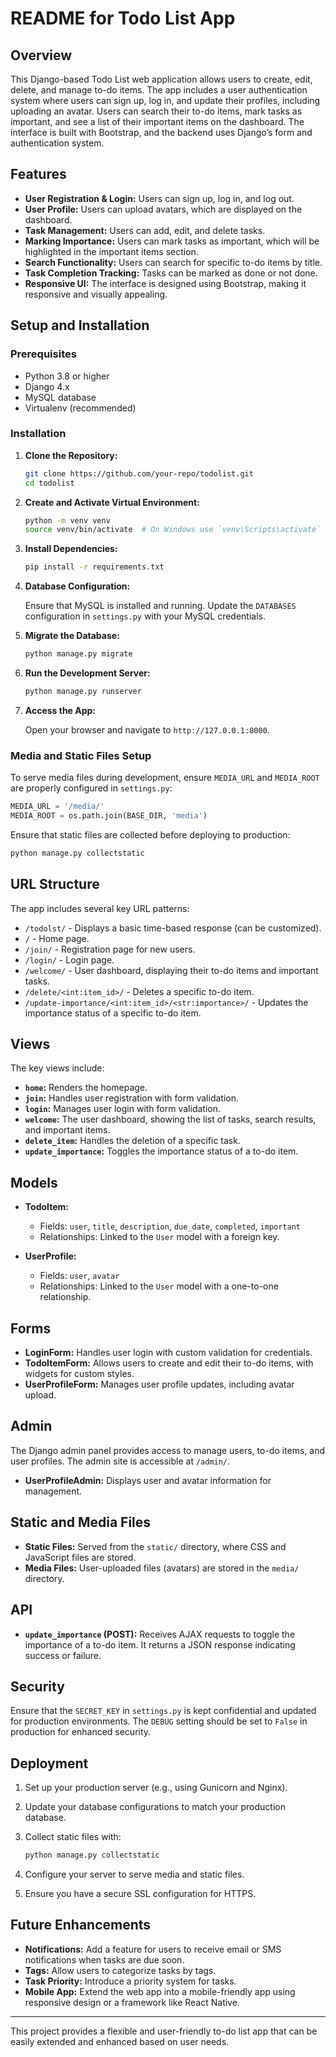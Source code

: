 # README for Todo List App

## Overview

This Django-based Todo List web application allows users to create, edit, delete, and manage to-do items. The app includes a user authentication system where users can sign up, log in, and update their profiles, including uploading an avatar. Users can search their to-do items, mark tasks as important, and see a list of their important items on the dashboard. The interface is built with Bootstrap, and the backend uses Django’s form and authentication system.

## Features

- **User Registration & Login:** Users can sign up, log in, and log out.
- **User Profile:** Users can upload avatars, which are displayed on the dashboard.
- **Task Management:** Users can add, edit, and delete tasks.
- **Marking Importance:** Users can mark tasks as important, which will be highlighted in the important items section.
- **Search Functionality:** Users can search for specific to-do items by title.
- **Task Completion Tracking:** Tasks can be marked as done or not done.
- **Responsive UI:** The interface is designed using Bootstrap, making it responsive and visually appealing.

## Setup and Installation

### Prerequisites

- Python 3.8 or higher
- Django 4.x
- MySQL database
- Virtualenv (recommended)

### Installation

1. **Clone the Repository:**

   ```bash
   git clone https://github.com/your-repo/todolist.git
   cd todolist
   ```

2. **Create and Activate Virtual Environment:**

   ```bash
   python -m venv venv
   source venv/bin/activate  # On Windows use `venv\Scripts\activate`
   ```

3. **Install Dependencies:**

   ```bash
   pip install -r requirements.txt
   ```

4. **Database Configuration:**

   Ensure that MySQL is installed and running. Update the `DATABASES` configuration in `settings.py` with your MySQL credentials.

5. **Migrate the Database:**

   ```bash
   python manage.py migrate
   ```

6. **Run the Development Server:**

   ```bash
   python manage.py runserver
   ```

7. **Access the App:**

   Open your browser and navigate to `http://127.0.0.1:8000`.

### Media and Static Files Setup

To serve media files during development, ensure `MEDIA_URL` and `MEDIA_ROOT` are properly configured in `settings.py`:

```python
MEDIA_URL = '/media/'
MEDIA_ROOT = os.path.join(BASE_DIR, 'media')
```

Ensure that static files are collected before deploying to production:

```bash
python manage.py collectstatic
```

## URL Structure

The app includes several key URL patterns:

- `/todolst/` - Displays a basic time-based response (can be customized).
- `/` - Home page.
- `/join/` - Registration page for new users.
- `/login/` - Login page.
- `/welcome/` - User dashboard, displaying their to-do items and important tasks.
- `/delete/<int:item_id>/` - Deletes a specific to-do item.
- `/update-importance/<int:item_id>/<str:importance>/` - Updates the importance status of a specific to-do item.

## Views

The key views include:

- **`home`:** Renders the homepage.
- **`join`:** Handles user registration with form validation.
- **`login`:** Manages user login with form validation.
- **`welcome`:** The user dashboard, showing the list of tasks, search results, and important items.
- **`delete_item`:** Handles the deletion of a specific task.
- **`update_importance`:** Toggles the importance status of a to-do item.

## Models

- **TodoItem:**
  - Fields: `user`, `title`, `description`, `due_date`, `completed`, `important`
  - Relationships: Linked to the `User` model with a foreign key.

- **UserProfile:**
  - Fields: `user`, `avatar`
  - Relationships: Linked to the `User` model with a one-to-one relationship.

## Forms

- **LoginForm:** Handles user login with custom validation for credentials.
- **TodoItemForm:** Allows users to create and edit their to-do items, with widgets for custom styles.
- **UserProfileForm:** Manages user profile updates, including avatar upload.

## Admin

The Django admin panel provides access to manage users, to-do items, and user profiles. The admin site is accessible at `/admin/`.

- **UserProfileAdmin:** Displays user and avatar information for management.

## Static and Media Files

- **Static Files:** Served from the `static/` directory, where CSS and JavaScript files are stored.
- **Media Files:** User-uploaded files (avatars) are stored in the `media/` directory.

## API

- **`update_importance` (POST):** Receives AJAX requests to toggle the importance of a to-do item. It returns a JSON response indicating success or failure.

## Security

Ensure that the `SECRET_KEY` in `settings.py` is kept confidential and updated for production environments. The `DEBUG` setting should be set to `False` in production for enhanced security.

## Deployment

1. Set up your production server (e.g., using Gunicorn and Nginx).
2. Update your database configurations to match your production database.
3. Collect static files with:

   ```bash
   python manage.py collectstatic
   ```

4. Configure your server to serve media and static files.
5. Ensure you have a secure SSL configuration for HTTPS.

## Future Enhancements

- **Notifications:** Add a feature for users to receive email or SMS notifications when tasks are due soon.
- **Tags:** Allow users to categorize tasks by tags.
- **Task Priority:** Introduce a priority system for tasks.
- **Mobile App:** Extend the web app into a mobile-friendly app using responsive design or a framework like React Native.

---

This project provides a flexible and user-friendly to-do list app that can be easily extended and enhanced based on user needs.
